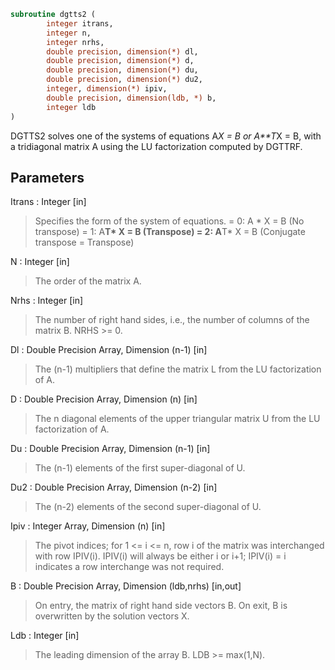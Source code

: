```fortran
subroutine dgtts2 (
		integer itrans,
		integer n,
		integer nrhs,
		double precision, dimension(*) dl,
		double precision, dimension(*) d,
		double precision, dimension(*) du,
		double precision, dimension(*) du2,
		integer, dimension(*) ipiv,
		double precision, dimension(ldb, *) b,
		integer ldb
)
```

 DGTTS2 solves one of the systems of equations
    A*X = B  or  A**T*X = B,
 with a tridiagonal matrix A using the LU factorization computed
 by DGTTRF.

## Parameters
Itrans : Integer [in]
> Specifies the form of the system of equations.
> = 0:  A * X = B  (No transpose)
> = 1:  A**T* X = B  (Transpose)
> = 2:  A**T* X = B  (Conjugate transpose = Transpose)

N : Integer [in]
> The order of the matrix A.

Nrhs : Integer [in]
> The number of right hand sides, i.e., the number of columns
> of the matrix B.  NRHS >= 0.

Dl : Double Precision Array, Dimension (n-1) [in]
> The (n-1) multipliers that define the matrix L from the
> LU factorization of A.

D : Double Precision Array, Dimension (n) [in]
> The n diagonal elements of the upper triangular matrix U from
> the LU factorization of A.

Du : Double Precision Array, Dimension (n-1) [in]
> The (n-1) elements of the first super-diagonal of U.

Du2 : Double Precision Array, Dimension (n-2) [in]
> The (n-2) elements of the second super-diagonal of U.

Ipiv : Integer Array, Dimension (n) [in]
> The pivot indices; for 1 <= i <= n, row i of the matrix was
> interchanged with row IPIV(i).  IPIV(i) will always be either
> i or i+1; IPIV(i) = i indicates a row interchange was not
> required.

B : Double Precision Array, Dimension (ldb,nrhs) [in,out]
> On entry, the matrix of right hand side vectors B.
> On exit, B is overwritten by the solution vectors X.

Ldb : Integer [in]
> The leading dimension of the array B.  LDB >= max(1,N).

